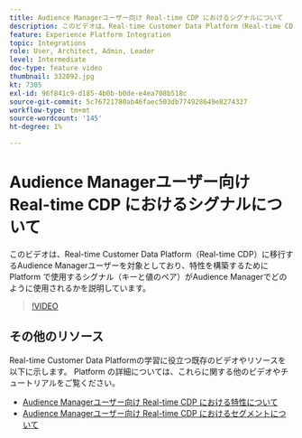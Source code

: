 ```yaml
---
title: Audience Managerユーザー向け Real-time CDP におけるシグナルについて
description: このビデオは、Real-time Customer Data Platform（Real-time CDP）に移行するAudience Managerユーザーを対象としており、特性を構築するために Platform で使用するシグナル（キーと値のペア）がAudience Managerでどのように使用されるかを説明しています。
feature: Experience Platform Integration
topic: Integrations
role: User, Architect, Admin, Leader
level: Intermediate
doc-type: feature video
thumbnail: 332092.jpg
kt: 7305
exl-id: 96f841c9-d185-4b0b-b0de-e4ea708b518c
source-git-commit: 5c76721780ab46faec503db774928649e8274327
workflow-type: tm+mt
source-wordcount: '145'
ht-degree: 1%

---
```


# Audience Managerユーザー向け Real-time CDP におけるシグナルについて

このビデオは、Real-time Customer Data Platform（Real-time CDP）に移行するAudience Managerユーザーを対象としており、特性を構築するために Platform で使用するシグナル（キーと値のペア）がAudience Managerでどのように使用されるかを説明しています。

>[!VIDEO](https://video.tv.adobe.com/v/332092/?quality=12&learn=on)

## その他のリソース

Real-time Customer Data Platformの学習に役立つ既存のビデオやリソースを以下に示します。 Platform の詳細については、これらに関する他のビデオやチュートリアルをご覧ください。

* [Audience Managerユーザー向け Real-time CDP における特性について ](https://experienceleague.adobe.com/docs/audience-manager-learn/tutorials/other-integrations/integrating-with-rtcdp/rtcdp-traits-for-aam-users.html?lang=ja#other-integrations)
* [Audience Managerユーザー向け Real-time CDP におけるセグメントについて ](https://experienceleague.adobe.com/docs/audience-manager-learn/tutorials/other-integrations/integrating-with-rtcdp/rtcdp-segments-for-aam-users.html?lang=ja#other-integrations)
